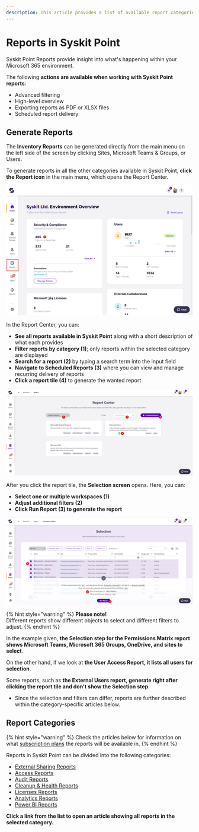 ```yaml
---
description: This article provides a list of available report categories and shows how to generate reports in Syskit Point.
---
```


# Reports in Syskit Point

Syskit Point Reports provide insight into what's happening within your Microsoft 365 environment. 

The following **actions are available when working with Syskit Point reports**:
* Advanced filtering
* High-level overview
* Exporting reports as PDF or XLSX files
* Scheduled report delivery

## Generate Reports

The **Inventory Reports** can be generated directly from the main menu on the left side of the screen by clicking Sites, Microsoft Teams & Groups, or Users. 

To generate reports in all the other categories available in Syskit Point, **click the Report icon** in the main menu, which opens the Report Center.

![Syskit Point - Report Icon](../.gitbook/assets/reporting-overview-report-icon.png)

In the Report Center, you can:
* **See all reports available in Syskit Point** along with a short description of what each provides
* **Filter reports by category (1)**; only reports within the selected category are displayed
* **Search for a report (2)** by typing a search term into the input field
* **Navigate to Scheduled Reports (3)** where you can view and manage recurring delivery of reports 
* **Click a report tile (4)** to generate the wanted report

![Syskit Point - Report Center](../.gitbook/assets/reporting-overview-report-center.png)

After you click the report tile, the **Selection screen** opens.
Here, you can:
* **Select one or multiple workspaces (1)**
* **Adjust additional filters (2)**
* **Click Run Report (3) to generate the report**

![Generating Reports - Selection Screen](../.gitbook/assets/reporting-overview-selection-step.png)

{% hint style="warning" %}
**Please note!**  
Different reports show different objects to select and different filters to adjust. 
{% endhint %}

In the example given, **the Selection step for the Permissions Matrix report shows Microsoft Teams, Microsoft 365 Groups, OneDrive, and sites to select**. 

On the other hand, if we look at **the User Access Report, it lists all users for selection**. 

Some reports, such as **the External Users report, generate right after clicking the report tile and don't show the Selection step**. 
* Since the selection and filters can differ, reports are further described within the category-specific articles below.

## Report Categories

{% hint style="warning" %}
Check the articles below for information on what [subscription plans](https://www.syskit.com/products/point/pricing/) the reports will be available in.
{% endhint %}

Reports in Syskit Point can be divided into the following categories:
* [External Sharing Reports](external-sharing-reports.md)
* [Access Reports](access-reports.md)
* [Audit Reports](audit-reports.md)
* [Cleanup & Health Reports](cleanup-and-health-reports.md)
* [Licenses Reports](licenses-reports.md)
* [Analytics Reports](analytics-reports.md)
* [Power BI Reports](power-bi-reports.md)


**Click a link from the list to open an article showing all reports in the selected category.**
